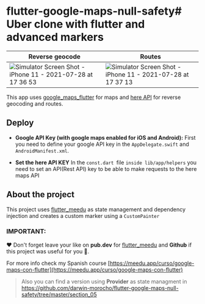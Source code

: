 # flutter-google-maps-null-safety# Uber clone with flutter and advanced markers

| Reverse geocode | Routes   |
|--------|----------------|
| ![Simulator Screen Shot - iPhone 11 - 2021-07-28 at 17 36 53](https://user-images.githubusercontent.com/15864336/127405069-a8bceb97-d96a-46c1-84de-687029e20f76.png)  | ![Simulator Screen Shot - iPhone 11 - 2021-07-28 at 17 37 13](https://user-images.githubusercontent.com/15864336/127405076-ad64e797-4d46-464c-bb34-1e099e61b4d0.png) |






This app uses [google_maps_flutter](https://pub.dev/packages/google_maps_flutter) for maps and [here API](https://developer.here.com) for reverse geocoding and routes.

## Deploy

- **Google API Key (with google maps enabled for iOS and Android):**
 First you need to define your google API key in the `AppDelegate.swift` and `AndroidManifest.xml`.

- **Set the here API KEY**
In the `const.dart `file `inside lib/app/helpers` you need to set an API(Rest API) key to be able to make requests to the here maps API

## About the project
This project uses [flutter_meedu](https://pub.dev/packages/flutter_meedu) as state management and dependency injection and creates a custom marker using a `CustomPainter`

### IMPORTANT:
❤️  Don't forget leave your like on **pub.dev** for [flutter_meedu](https://pub.dev/packages/flutter_meedu) and  **Github** if this project was useful for you 💪.

For more info check my Spanish course [https://meedu.app/curso/google-maps-con-flutter](https://meedu.app/curso/google-maps-con-flutter)

> Also you can find a version using **Provider** as state managment in https://github.com/darwin-morocho/flutter-google-maps-null-safety/tree/master/section_05
